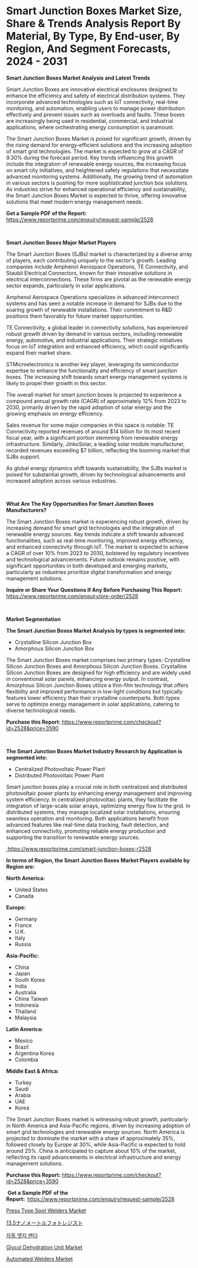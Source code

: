 <p><h1>Smart Junction Boxes Market Size, Share & Trends Analysis Report By Material, By Type, By End-user, By Region, And Segment Forecasts, 2024 - 2031</h1></p><p><strong>Smart Junction Boxes Market Analysis and Latest Trends</strong></p>
<p><p>Smart Junction Boxes are innovative electrical enclosures designed to enhance the efficiency and safety of electrical distribution systems. They incorporate advanced technologies such as IoT connectivity, real-time monitoring, and automation, enabling users to manage power distribution effectively and prevent issues such as overloads and faults. These boxes are increasingly being used in residential, commercial, and industrial applications, where orchestrating energy consumption is paramount.</p><p>The Smart Junction Boxes Market is poised for significant growth, driven by the rising demand for energy-efficient solutions and the increasing adoption of smart grid technologies. The market is expected to grow at a CAGR of 9.30% during the forecast period. Key trends influencing this growth include the integration of renewable energy sources, the increasing focus on smart city initiatives, and heightened safety regulations that necessitate advanced monitoring systems. Additionally, the growing trend of automation in various sectors is pushing for more sophisticated junction box solutions. As industries strive for enhanced operational efficiency and sustainability, the Smart Junction Boxes Market is expected to thrive, offering innovative solutions that meet modern energy management needs.</p></p>
<p><strong>Get a Sample PDF of the Report:&nbsp;</strong> <a href="https://www.reportprime.com/enquiry/request-sample/2528">https://www.reportprime.com/enquiry/request-sample/2528</a></p>
<p>&nbsp;</p>
<p><strong>Smart Junction Boxes Major Market Players</strong></p>
<p><p>The Smart Junction Boxes (SJBs) market is characterized by a diverse array of players, each contributing uniquely to the sector's growth. Leading companies include Amphenol Aerospace Operations, TE Connectivity, and Staubli Electrical Connectors, known for their innovative solutions in electrical interconnections. These firms are pivotal as the renewable energy sector expands, particularly in solar applications.</p><p>Amphenol Aerospace Operations specializes in advanced interconnect systems and has seen a notable increase in demand for SJBs due to the soaring growth of renewable installations. Their commitment to R&D positions them favorably for future market opportunities.</p><p>TE Connectivity, a global leader in connectivity solutions, has experienced robust growth driven by demand in various sectors, including renewable energy, automotive, and industrial applications. Their strategic initiatives focus on IoT integration and enhanced efficiency, which could significantly expand their market share.</p><p>STMicroelectronics is another key player, leveraging its semiconductor expertise to enhance the functionality and efficiency of smart junction boxes. The increasing shift towards smart energy management systems is likely to propel their growth in this sector.</p><p>The overall market for smart junction boxes is projected to experience a compound annual growth rate (CAGR) of approximately 12% from 2023 to 2030, primarily driven by the rapid adoption of solar energy and the growing emphasis on energy efficiency.</p><p>Sales revenue for some major companies in this space is notable: TE Connectivity reported revenues of around $14 billion for its most recent fiscal year, with a significant portion stemming from renewable energy infrastructure. Similarly, JinkoSolar, a leading solar module manufacturer, recorded revenues exceeding $7 billion, reflecting the booming market that SJBs support.</p><p>As global energy dynamics shift towards sustainability, the SJBs market is poised for substantial growth, driven by technological advancements and increased adoption across various industries.</p></p>
<p>&nbsp;</p>
<p><strong>What Are The Key Opportunities For Smart Junction Boxes Manufacturers?</strong></p>
<p><p>The Smart Junction Boxes market is experiencing robust growth, driven by increasing demand for smart grid technologies and the integration of renewable energy sources. Key trends indicate a shift towards advanced functionalities, such as real-time monitoring, improved energy efficiency, and enhanced connectivity through IoT. The market is expected to achieve a CAGR of over 10% from 2023 to 2030, bolstered by regulatory incentives and technological advancements. Future outlook remains positive, with significant opportunities in both developed and emerging markets, particularly as industries prioritize digital transformation and energy management solutions.</p></p>
<p><strong>Inquire or Share Your Questions If Any Before Purchasing This Report:</strong> <a href="https://www.reportprime.com/enquiry/pre-order/2528">https://www.reportprime.com/enquiry/pre-order/2528</a></p>
<p>&nbsp;</p>
<p><strong>Market Segmentation</strong></p>
<p><strong>The Smart Junction Boxes Market Analysis by types is segmented into:</strong></p>
<p><ul><li>Crystalline Silicon Junction Box</li><li>Amorphous Silicon Junction Box</li></ul></p>
<p><p>The Smart Junction Boxes market comprises two primary types: Crystalline Silicon Junction Boxes and Amorphous Silicon Junction Boxes. Crystalline Silicon Junction Boxes are designed for high efficiency and are widely used in conventional solar panels, enhancing energy output. In contrast, Amorphous Silicon Junction Boxes utilize a thin-film technology that offers flexibility and improved performance in low-light conditions but typically features lower efficiency than their crystalline counterparts. Both types serve to optimize energy management in solar applications, catering to diverse technological needs.</p></p>
<p><strong>Purchase this Report:&nbsp;</strong><a href="https://www.reportprime.com/checkout?id=2528&price=3590">https://www.reportprime.com/checkout?id=2528&price=3590</a></p>
<p>&nbsp;</p>
<p><strong>The Smart Junction Boxes Market Industry Research by Application is segmented into:</strong></p>
<p><ul><li>Centralized Photovoltaic Power Plant</li><li>Distributed Photovoltaic Power Plant</li></ul></p>
<p><p>Smart junction boxes play a crucial role in both centralized and distributed photovoltaic power plants by enhancing energy management and improving system efficiency. In centralized photovoltaic plants, they facilitate the integration of large-scale solar arrays, optimizing energy flow to the grid. In distributed systems, they manage localized solar installations, ensuring seamless operation and monitoring. Both applications benefit from advanced features like real-time data tracking, fault detection, and enhanced connectivity, promoting reliable energy production and supporting the transition to renewable energy sources.</p></p>
<p><a href="https://www.reportprime.com/smart-junction-boxes-r2528">&nbsp;https://www.reportprime.com/smart-junction-boxes-r2528</a></p>
<p><strong>In terms of Region, the Smart Junction Boxes Market Players available by Region are:</strong></p>
<p>
    <p> <strong> North America: </strong>
        <ul>
            <li>United States</li>
            <li>Canada</li>
        </ul>
        </p> 
    <p> <strong> Europe: </strong>
        <ul>
            <li>Germany</li>
            <li>France</li>
            <li>U.K.</li>
            <li>Italy</li>
            <li>Russia</li>
        </ul>
        </p> 
    <p> <strong> Asia-Pacific: </strong>
        <ul>
            <li>China</li>
            <li>Japan</li>
            <li>South Korea</li>
            <li>India</li>
            <li>Australia</li>
            <li>China Taiwan</li>
            <li>Indonesia</li>
            <li>Thailand</li>
            <li>Malaysia</li>
        </ul>
        </p> 
    <p> <strong> Latin America: </strong>
        <ul>
            <li>Mexico</li>
            <li>Brazil</li>
            <li>Argentina Korea</li>
            <li>Colombia</li>
        </ul>
        </p> 
    <p> <strong> Middle East & Africa: </strong>
        <ul>
            <li>Turkey</li>
            <li>Saudi</li>
            <li>Arabia</li>
            <li>UAE</li>
            <li>Korea</li>
        </ul>
    </p>
    </p>
<p><p>The Smart Junction Boxes market is witnessing robust growth, particularly in North America and Asia-Pacific regions, driven by increasing adoption of smart grid technologies and renewable energy sources. North America is projected to dominate the market with a share of approximately 35%, followed closely by Europe at 30%, while Asia-Pacific is expected to hold around 25%. China is anticipated to capture about 10% of the market, reflecting its rapid advancements in electrical infrastructure and energy management solutions.</p></p>
<p><strong>Purchase this Report: </strong><a href="https://www.reportprime.com/checkout?id=2528&price=3590">https://www.reportprime.com/checkout?id=2528&price=3590</a></p>
<p>&nbsp;<strong>Get a Sample PDF of the Report:&nbsp;&nbsp;</strong><a href="https://www.reportprime.com/enquiry/request-sample/2528">https://www.reportprime.com/enquiry/request-sample/2528</a></p>
<p><strong></strong></p>
<p><p><a href="https://medium.com/@rebecca.smith5467/global-press-type-spot-welders-industry-analysis-report-press-type-spot-welders-market-size-2075c5c7f2f5">Press Type Spot Welders Market</a></p><p><a href="https://medium.com/@jessicagtk0/13-5nm-photoresist-market-%E3%81%AF-%E3%82%B3%E3%82%B9%E3%83%88%E7%AE%A1%E7%90%86%E3%81%A8%E5%8A%B9%E7%8E%87%E5%90%91%E4%B8%8A%E3%82%92%E5%84%AA%E5%85%88%E3%81%97%E3%81%BE%E3%81%99-%E3%81%95%E3%82%89%E3%81%AB-%E5%A0%B1%E5%91%8A%E6%9B%B8%E3%81%AF%E5%B8%82%E5%A0%B4%E3%81%AE%E9%9C%80%E8%A6%81%E9%9D%A2%E3%81%A8%E4%BE%9B%E7%B5%A6%E9%9D%A2%E3%81%AE%E4%B8%A1%E6%96%B9%E3%82%92%E3%82%AB%E3%83%90%E3%83%BC%E3%81%97%E3%81%A6%E3%81%84%E3%81%BE%E3%81%99-13-5nm-b15684876d29">13.5ナノメートルフォトレジスト</a></p><p><a href="https://medium.com/@melodyfunk1988/%EC%84%B8%EA%B3%84-automatic-edge-banders-market-%EC%9D%80-2024%EC%97%90%EC%84%9C-2031%EB%A1%9C-%EC%97%B0%ED%8F%89%EA%B7%A0-%EC%A6%9D%EA%B0%80%EC%9C%A8%EC%9D%84-%EB%B3%B4%EC%9D%BC-%EA%B2%83%EC%9C%BC%EB%A1%9C-%EC%98%88%EC%83%81%EB%90%A9%EB%8B%88%EB%8B%A4-b143dcea8536">자동 엣지 밴더</a></p><p><a href="https://issuu.com/reportprime-2/docs/glycol-dehydration-unit-market-size_8d702842017c87">Glycol Dehydration Unit Market</a></p><p><a href="https://medium.com/@rebecca.smith5467/the-global-market-overview-of-the-automated-welders-market-provides-a-unique-perspective-on-the-57c08165e103">Automated Welders Market</a></p></p>